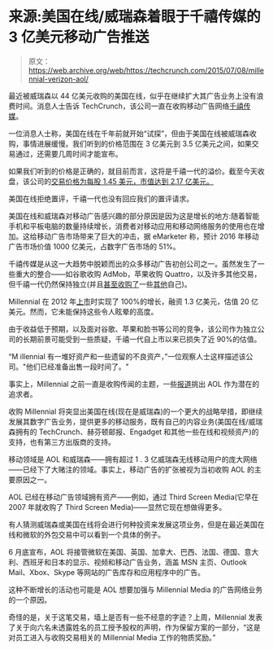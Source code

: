 # 来源:美国在线/威瑞森着眼于千禧传媒的 3 亿美元移动广告推送

> 原文：<https://web.archive.org/web/https://techcrunch.com/2015/07/08/millennial-verizon-aol/>

最近被威瑞森以 44 亿美元收购的美国在线，似乎在继续扩大其广告业务上没有浪费时间。消息人士告诉 TechCrunch，该公司一直在收购移动广告网络[千禧传媒](https://web.archive.org/web/20230306024902/http://www.millennialmedia.com/)。

一位消息人士称，美国在线在千年前就开始“试探”，但由于美国在线被威瑞森收购，事情进展缓慢。我们听到的价格范围在 3 亿美元到 3.5 亿美元之间，如果交易通过，还需要几周时间才能宣布。

如果我们听到的价格是正确的，就目前而言，这将是千禧一代的溢价。截至今天收盘，该公司的[交易价格为每股 1.45 美元，市值达到 2.17 亿美元。](https://web.archive.org/web/20230306024902/http://www.google.com/finance?q=NYSE%3AMM&ei=_xmdVdHEGIPQUbfJg9AJ)

美国在线拒绝置评，千禧一代也没有回应我们的置评请求。

美国在线和威瑞森对移动广告感兴趣的部分原因是因为这是增长的地方:随着智能手机和平板电脑的数量持续增长，消费者对移动应用和移动网络服务的使用也在增加。这给移动广告市场带来了巨大的冲击，据 eMarketer 称，预计 2016 年移动广告市场价值 1000 亿美元，占数字广告市场的 51%。

千禧传媒是从这一大趋势中脱颖而出的众多移动广告初创公司之一。虽然发生了一些重大的整合——如谷歌收购 AdMob，苹果收购 Quattro，以及许多其他交易，但千禧一代仍然保持独立(并且[甚至收购了](https://web.archive.org/web/20230306024902/http://www.techmeme.com/140923/p23#a140923p23)一些[其他](https://web.archive.org/web/20230306024902/https://techcrunch.com/2013/08/13/millennial-acquires-jumptap/)自己)。

Millennial 在 2012 年[上市](https://web.archive.org/web/20230306024902/https://techcrunch.com/2012/03/29/millennial-media-shares-pop-100-percent-in-first-trade-valued-at-nearly-2b/)时实现了 100%的增长，融资 1.3 亿美元，估值 20 亿美元。然而，它未能保持这些令人眩晕的高度。

由于收益低于预期，以及面对谷歌、苹果和脸书等公司的竞争，该公司作为独立公司的长期前景可能受到一些质疑，千禧一代自上市以来已损失了近 90%的估值。

“M illennial 有一堆好资产和一些遗留的不良资产，”一位观察人士这样描述该公司。"他们已经准备出售一段时间了。"

事实上，Millennial 之前一直是收购传闻的主题，一些[报道](https://web.archive.org/web/20230306024902/http://seekingalpha.com/article/2089273-millennial-media-is-about-to-fly-higher)挑出 AOL 作为潜在的追求者。

收购 Millennial 将突显出美国在线(现在是威瑞森)的一个更大的战略举措，即继续发展其数字广告业务，提供更多的移动服务，既有自己的内容业务(美国在线/威瑞森拥有的 TechCrunch、赫芬顿邮报、Engadget 和其他一些在线和视频资产)的支持，也有第三方出版商的支持。

移动领域是 AOL 和威瑞森——拥有超过 1 . 3 亿威瑞森无线移动用户的庞大网络——已经下了大赌注的领域。事实上，移动广告的扩张被视为当初收购 AOL 的主要原因之一。

AOL 已经在移动广告领域拥有资产——例如，通过 Third Screen Media(它早在 2007 年就收购了 Third Screen Media)——显然它现在想做得更多。

有人猜测威瑞森或美国在线将会进行何种投资来发展这项业务，但是在最近美国在线和微软的外包交易中可以看到一个具体的例子。

6 月底宣布，AOL 将接管微软在美国、英国、加拿大、巴西、法国、德国、意大利、西班牙和日本的显示、视频和移动广告业务，涵盖 MSN 主页、Outlook Mail、Xbox、Skype 等网站的广告库存和应用程序中的广告。

这种不断增长的活动也可能是 AOL 想要加强与 Millennial Media 的广告网络业务的一个原因。

奇怪的是，关于这笔交易，墙上是否有一些不经意的字迹？上周，Millennial 发表了关于向六名未透露姓名的员工授予股权的声明，作为保留方案的一部分，“这是对员工进入与收购交易相关的 Millennial Media 工作的物质奖励。”